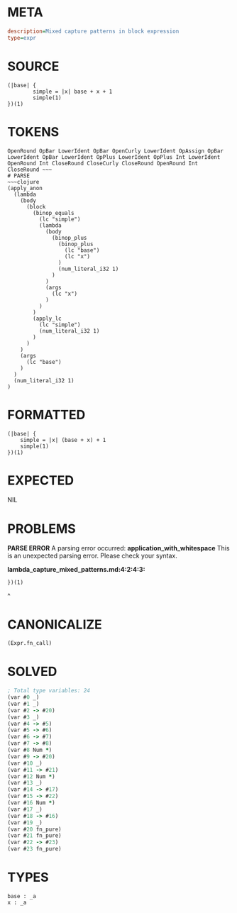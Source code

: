 # META
~~~ini
description=Mixed capture patterns in block expression
type=expr
~~~
# SOURCE
~~~roc
(|base| {
		simple = |x| base + x + 1
		simple(1)
})(1)
~~~
# TOKENS
~~~text
OpenRound OpBar LowerIdent OpBar OpenCurly LowerIdent OpAssign OpBar LowerIdent OpBar LowerIdent OpPlus LowerIdent OpPlus Int LowerIdent OpenRound Int CloseRound CloseCurly CloseRound OpenRound Int CloseRound ~~~
# PARSE
~~~clojure
(apply_anon
  (lambda
    (body
      (block
        (binop_equals
          (lc "simple")
          (lambda
            (body
              (binop_plus
                (binop_plus
                  (lc "base")
                  (lc "x")
                )
                (num_literal_i32 1)
              )
            )
            (args
              (lc "x")
            )
          )
        )
        (apply_lc
          (lc "simple")
          (num_literal_i32 1)
        )
      )
    )
    (args
      (lc "base")
    )
  )
  (num_literal_i32 1)
)
~~~
# FORMATTED
~~~roc
(|base| {
	simple = |x| (base + x) + 1
	simple(1)
})(1)
~~~
# EXPECTED
NIL
# PROBLEMS
**PARSE ERROR**
A parsing error occurred: **application_with_whitespace**
This is an unexpected parsing error. Please check your syntax.

**lambda_capture_mixed_patterns.md:4:2:4:3:**
```roc
})(1)
```
 ^


# CANONICALIZE
~~~clojure
(Expr.fn_call)
~~~
# SOLVED
~~~clojure
; Total type variables: 24
(var #0 _)
(var #1 _)
(var #2 -> #20)
(var #3 _)
(var #4 -> #5)
(var #5 -> #6)
(var #6 -> #7)
(var #7 -> #8)
(var #8 Num *)
(var #9 -> #20)
(var #10 _)
(var #11 -> #21)
(var #12 Num *)
(var #13 _)
(var #14 -> #17)
(var #15 -> #22)
(var #16 Num *)
(var #17 _)
(var #18 -> #16)
(var #19 _)
(var #20 fn_pure)
(var #21 fn_pure)
(var #22 -> #23)
(var #23 fn_pure)
~~~
# TYPES
~~~roc
base : _a
x : _a
~~~

